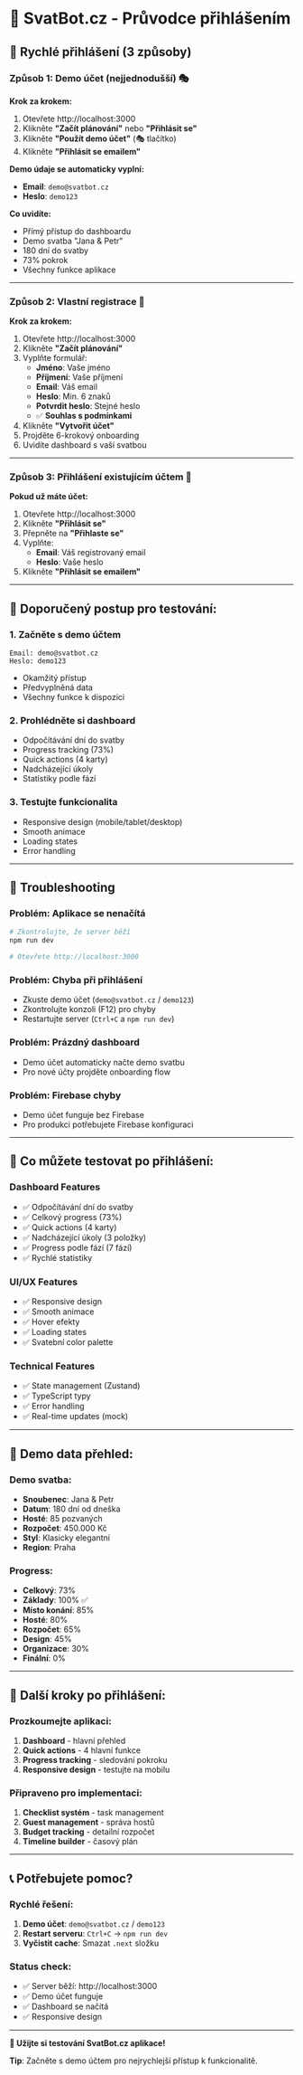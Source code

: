 # 🔑 SvatBot.cz - Průvodce přihlášením

## 🚀 **Rychlé přihlášení (3 způsoby)**

### **Způsob 1: Demo účet (nejjednodušší) 🎭**

**Krok za krokem:**
1. Otevřete http://localhost:3000
2. Klikněte **"Začít plánování"** nebo **"Přihlásit se"**
3. Klikněte **"Použít demo účet"** (🎭 tlačítko)
4. Klikněte **"Přihlásit se emailem"**

**Demo údaje se automaticky vyplní:**
- **Email**: `demo@svatbot.cz`
- **Heslo**: `demo123`

**Co uvidíte:**
- Přímý přístup do dashboardu
- Demo svatba "Jana & Petr"
- 180 dní do svatby
- 73% pokrok
- Všechny funkce aplikace

---

### **Způsob 2: Vlastní registrace 📝**

**Krok za krokem:**
1. Otevřete http://localhost:3000
2. Klikněte **"Začít plánování"**
3. Vyplňte formulář:
   - **Jméno**: Vaše jméno
   - **Příjmení**: Vaše příjmení
   - **Email**: Váš email
   - **Heslo**: Min. 6 znaků
   - **Potvrdit heslo**: Stejné heslo
   - ✅ **Souhlas s podmínkami**
4. Klikněte **"Vytvořit účet"**
5. Projděte 6-krokový onboarding
6. Uvidíte dashboard s vaší svatbou

---

### **Způsob 3: Přihlášení existujícím účtem 🔄**

**Pokud už máte účet:**
1. Otevřete http://localhost:3000
2. Klikněte **"Přihlásit se"**
3. Přepněte na **"Přihlaste se"**
4. Vyplňte:
   - **Email**: Váš registrovaný email
   - **Heslo**: Vaše heslo
5. Klikněte **"Přihlásit se emailem"**

---

## 🎯 **Doporučený postup pro testování:**

### **1. Začněte s demo účtem**
```
Email: demo@svatbot.cz
Heslo: demo123
```
- Okamžitý přístup
- Předvyplněná data
- Všechny funkce k dispozici

### **2. Prohlédněte si dashboard**
- Odpočítávání dní do svatby
- Progress tracking (73%)
- Quick actions (4 karty)
- Nadcházející úkoly
- Statistiky podle fází

### **3. Testujte funkcionalita**
- Responsive design (mobile/tablet/desktop)
- Smooth animace
- Loading states
- Error handling

---

## 🔧 **Troubleshooting**

### **Problém: Aplikace se nenačítá**
```bash
# Zkontrolujte, že server běží
npm run dev

# Otevřete http://localhost:3000
```

### **Problém: Chyba při přihlášení**
- Zkuste demo účet (`demo@svatbot.cz` / `demo123`)
- Zkontrolujte konzoli (F12) pro chyby
- Restartujte server (`Ctrl+C` a `npm run dev`)

### **Problém: Prázdný dashboard**
- Demo účet automaticky načte demo svatbu
- Pro nové účty projděte onboarding flow

### **Problém: Firebase chyby**
- Demo účet funguje bez Firebase
- Pro produkci potřebujete Firebase konfiguraci

---

## 📱 **Co můžete testovat po přihlášení:**

### **Dashboard Features**
- ✅ Odpočítávání dní do svatby
- ✅ Celkový progress (73%)
- ✅ Quick actions (4 karty)
- ✅ Nadcházející úkoly (3 položky)
- ✅ Progress podle fází (7 fází)
- ✅ Rychlé statistiky

### **UI/UX Features**
- ✅ Responsive design
- ✅ Smooth animace
- ✅ Hover efekty
- ✅ Loading states
- ✅ Svatební color palette

### **Technical Features**
- ✅ State management (Zustand)
- ✅ TypeScript typy
- ✅ Error handling
- ✅ Real-time updates (mock)

---

## 🎨 **Demo data přehled:**

### **Demo svatba:**
- **Snoubenec**: Jana & Petr
- **Datum**: 180 dní od dneška
- **Hosté**: 85 pozvaných
- **Rozpočet**: 450.000 Kč
- **Styl**: Klasicky elegantní
- **Region**: Praha

### **Progress:**
- **Celkový**: 73%
- **Základy**: 100% ✅
- **Místo konání**: 85%
- **Hosté**: 80%
- **Rozpočet**: 65%
- **Design**: 45%
- **Organizace**: 30%
- **Finální**: 0%

---

## 🚀 **Další kroky po přihlášení:**

### **Prozkoumejte aplikaci:**
1. **Dashboard** - hlavní přehled
2. **Quick actions** - 4 hlavní funkce
3. **Progress tracking** - sledování pokroku
4. **Responsive design** - testujte na mobilu

### **Připraveno pro implementaci:**
1. **Checklist systém** - task management
2. **Guest management** - správa hostů
3. **Budget tracking** - detailní rozpočet
4. **Timeline builder** - časový plán

---

## 📞 **Potřebujete pomoc?**

### **Rychlé řešení:**
1. **Demo účet**: `demo@svatbot.cz` / `demo123`
2. **Restart serveru**: `Ctrl+C` → `npm run dev`
3. **Vyčistit cache**: Smazat `.next` složku

### **Status check:**
- ✅ Server běží: http://localhost:3000
- ✅ Demo účet funguje
- ✅ Dashboard se načítá
- ✅ Responsive design

---

**🎉 Užijte si testování SvatBot.cz aplikace!**

**Tip**: Začněte s demo účtem pro nejrychlejší přístup k funkcionalitě.
